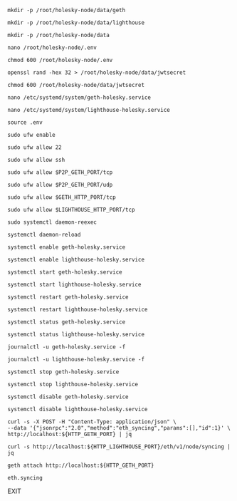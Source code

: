 `mkdir -p /root/holesky-node/data/geth`

`mkdir -p /root/holesky-node/data/lighthouse`

`mkdir -p /root/holesky-node/data`



`nano /root/holesky-node/.env`

`chmod 600 /root/holesky-node/.env`


`openssl rand -hex 32 > /root/holesky-node/data/jwtsecret`

`chmod 600 /root/holesky-node/data/jwtsecret`


`nano /etc/systemd/system/geth-holesky.service`

`nano /etc/systemd/system/lighthouse-holesky.service`


`source .env`


`sudo ufw enable`

`sudo ufw allow 22`

`sudo ufw allow ssh`

`sudo ufw allow $P2P_GETH_PORT/tcp`

`sudo ufw allow $P2P_GETH_PORT/udp`

`sudo ufw allow $GETH_HTTP_PORT/tcp`

`sudo ufw allow $LIGHTHOUSE_HTTP_PORT/tcp`



`sudo systemctl daemon-reexec`

`systemctl daemon-reload`


`systemctl enable geth-holesky.service`

`systemctl enable lighthouse-holesky.service`



`systemctl start geth-holesky.service`

`systemctl start lighthouse-holesky.service`



`systemctl restart geth-holesky.service`

`systemctl restart lighthouse-holesky.service`



`systemctl status geth-holesky.service`

`systemctl status lighthouse-holesky.service`



`journalctl -u geth-holesky.service -f`

`journalctl -u lighthouse-holesky.service -f`



`systemctl stop geth-holesky.service`

`systemctl stop lighthouse-holesky.service`



`systemctl disable geth-holesky.service`

`systemctl disable lighthouse-holesky.service`


```
curl -s -X POST -H "Content-Type: application/json" \
--data '{"jsonrpc":"2.0","method":"eth_syncing","params":[],"id":1}' \
http://localhost:${HTTP_GETH_PORT} | jq
```

```
curl -s http://localhost:${HTTP_LIGHTHOUSE_PORT}/eth/v1/node/syncing | jq
```

```
geth attach http://localhost:${HTTP_GETH_PORT}
```

```
eth.syncing
```

EXIT

